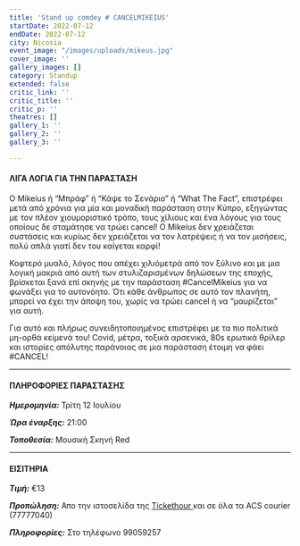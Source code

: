 ```yaml
---
title: 'Stand up comdey # CANCELMIKEIUS'
startDate: 2022-07-12
endDate: 2022-07-12
city: Nicosia
event_image: "/images/uploads/mikeus.jpg"
cover_image: ''
gallery_images: []
category: Standup
extended: false
critic_link: ''
critic_title: ''
critic_p: ''
theatres: []
gallery_1: ''
gallery_2: ''
gallery_3: ''

---
```

#### ΛΙΓΑ ΛΟΓΙΑ ΓΙΑ ΤΗΝ ΠΑΡΑΣΤΑΣΗ

Ο Mikeius ή “Μπράφ” ή “Κάψε το Σενάριο” ή “What The Fact”, επιστρέφει μετά από χρόνια για μία και μοναδική παράσταση στην Κύπρο, εξηγώντας με τον πλέον χιουμοριστικό τρόπο, τους χίλιους και ένα λόγους για τους οποίους δε σταμάτησε να τρώει cancel! Ο Mikeius δεν χρειάζεται συστάσεις και κυρίως δεν χρειάζεται να τον λατρέψεις ή να τον μισήσεις, πολύ απλά γιατί δεν του καίγεται καρφί!

Κοφτερό μυαλό, λόγος που απέχει χιλιόμετρά από τον ξύλινο και με μια λογική μακριά από αυτή των στυλιζαρισμένων δηλώσεων της εποχής, βρίσκεται ξανά επί σκηνής με την παράσταση #CancelMikeius για να φωνάξει για το αυτονόητο. Ότι κάθε άνθρωπος σε αυτό τον πλανήτη, μπορεί να έχει την άποψη του, χωρίς να τρώει cancel ή να “μαυρίζεται” για αυτή. 

Για αυτό και πλήρως συνειδητοποιημένος επιστρέφει με τα πιο πολιτικά μη-ορθά κείμενά του! Covid, μέτρα, τοξικά αρσενικά, 80s ερωτικά θρίλερ και ιστορίες απόλυτης παράνοιας σε μια παράσταση έτοιμη να φάει #CANCEL!

***

#### ΠΛΗΡΟΦΟΡΙΕΣ ΠΑΡΑΣΤΑΣΗΣ

**_Ημερομηνία:_** Τρίτη 12 Ιουλίου

**_Ώρα έναρξης:_** 21:00

**_Τοποθεσία:_** Μουσική Σκηνή Red

***

#### ΕΙΣΙΤΗΡΙΑ

**_Τιμή:_** €13

**_Προπώληση:_** Απο την ιστοσελίδα της [Tickethour ](https://shop.tickethour.com/ticketmaster_se_3890.html)και σε όλα τα ACS courier (77777040)

**_Πληροφορίες:_** Στο τηλέφωνο 99059257